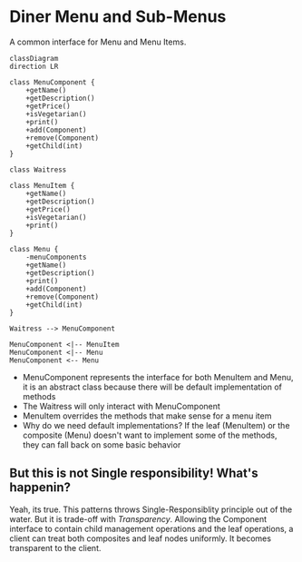 # Diner Menu and Sub-Menus

A common interface for Menu and Menu Items.


```mermaid
classDiagram
direction LR

class MenuComponent {
    +getName()
    +getDescription()
    +getPrice()
    +isVegetarian()
    +print()
    +add(Component)
    +remove(Component)
    +getChild(int)
}

class Waitress

class MenuItem {
    +getName()
    +getDescription()
    +getPrice()
    +isVegetarian()
    +print()
}

class Menu {
    -menuComponents
    +getName()
    +getDescription()
    +print()
    +add(Component)
    +remove(Component)
    +getChild(int)
}

Waitress --> MenuComponent

MenuComponent <|-- MenuItem
MenuComponent <|-- Menu
MenuComponent <-- Menu
```

- MenuComponent represents the interface for both MenuItem and Menu, it is an abstract class because there will be default implementation of methods
- The Waitress will only interact with MenuComponent
- MenuItem overrides the methods that make sense for a menu item
- Why do we need default implementations? If the leaf (MenuItem) or the composite (Menu) doesn't want to implement some of the methods, they can fall back on some basic behavior

## But this is not Single responsibility! What's happenin?

Yeah, its true. This patterns throws Single-Responsiblity principle out of the water. But it is trade-off with *Transparency*.
Allowing the Component interface to contain child management operations and the leaf operations, a client can treat both composites and leaf nodes uniformly. It becomes transparent to the client.

